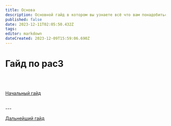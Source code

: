 ```yaml
---
title: Основа
description: Основной гайд в котором вы узнаете всё что вам понадобиться для дальнейшего изучения
published: false
date: 2023-12-11T02:05:50.432Z
tags: 
editor: markdown
dateCreated: 2023-12-09T15:59:06.690Z
---
```


# Гайд по pac3
<br>
<br>

<a href="https://wiki.motorolaservers.ru/PAC3/Начальный_гайд" target="_blank" rel="noopener noreferrer">Начальный гайд</a>

<br>
---
<br>

<a href="https://wiki.motorolaservers.ru/PAC3/new-page">Дальнейший гайд</a>
<br>
